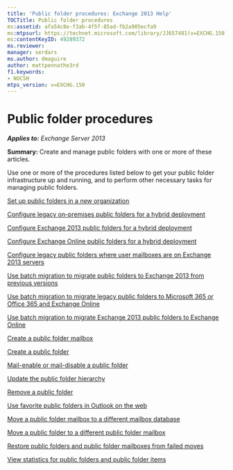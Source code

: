 ```yaml
---
title: 'Public folder procedures: Exchange 2013 Help'
TOCTitle: Public folder procedures
ms:assetid: afa54c8e-f3ab-4f5f-85ad-fb2a905ecfa9
ms:mtpsurl: https://technet.microsoft.com/library/JJ657481(v=EXCHG.150)
ms:contentKeyID: 49289372
ms.reviewer: 
manager: serdars
ms.author: dmaguire
author: mattpennathe3rd
f1.keywords:
- NOCSH
mtps_version: v=EXCHG.150
---
```


# Public folder procedures

_**Applies to:** Exchange Server 2013_

**Summary:** Create and manage public folders with one or more of these articles.

Use one or more of the procedures listed below to get your public folder infrastructure up and running, and to perform other necessary tasks for managing public folders.

[Set up public folders in a new organization](https://docs.microsoft.com/exchange/collaboration-exo/public-folders/set-up-public-folders)

[Configure legacy on-premises public folders for a hybrid deployment](https://docs.microsoft.com/exchange/collaboration-exo/public-folders/set-up-legacy-hybrid-public-folders)

[Configure Exchange 2013 public folders for a hybrid deployment](https://docs.microsoft.com/exchange/collaboration-exo/public-folders/set-up-modern-hybrid-public-folders)

[Configure Exchange Online public folders for a hybrid deployment](https://docs.microsoft.com/exchange/collaboration-exo/public-folders/set-up-exo-hybrid-public-folders)

[Configure legacy public folders where user mailboxes are on Exchange 2013 servers](configure-legacy-public-folders-where-user-mailboxes-are-on-exchange-2013-servers-exchange-2013-help.md)

[Use batch migration to migrate public folders to Exchange 2013 from previous versions](use-batch-migration-to-migrate-public-folders-to-exchange-2013-from-previous-versions-exchange-2013-help.md)

[Use batch migration to migrate legacy public folders to Microsoft 365 or Office 365 and Exchange Online](https://docs.microsoft.com/exchange/collaboration-exo/public-folders/batch-migration-of-legacy-public-folders)

[Use batch migration to migrate Exchange 2013 public folders to Exchange Online](https://docs.microsoft.com/exchange/collaboration/public-folders/migrate-to-exchange-online)

[Create a public folder mailbox](https://docs.microsoft.com/exchange/collaboration-exo/public-folders/create-public-folder-mailbox)

[Create a public folder](https://docs.microsoft.com/exchange/collaboration-exo/public-folders/create-public-folder)

[Mail-enable or mail-disable a public folder](https://docs.microsoft.com/exchange/collaboration-exo/public-folders/enable-or-disable-mail-for-public-folder)

[Update the public folder hierarchy](https://docs.microsoft.com/exchange/collaboration-exo/public-folders/update-public-folder-hierarchy)

[Remove a public folder](https://docs.microsoft.com/exchange/collaboration-exo/public-folders/remove-public-folder)

[Use favorite public folders in Outlook on the web](https://docs.microsoft.com/exchange/collaboration-exo/public-folders/use-favorite-public-folders)

[Move a public folder mailbox to a different mailbox database](move-a-public-folder-mailbox-to-a-different-mailbox-database-exchange-2013-help.md)

[Move a public folder to a different public folder mailbox](move-a-public-folder-to-a-different-public-folder-mailbox-exchange-2013-help.md)

[Restore public folders and public folder mailboxes from failed moves](restore-public-folders-and-public-folder-mailboxes-from-failed-moves-exchange-2013-help.md)

[View statistics for public folders and public folder items](https://docs.microsoft.com/exchange/collaboration-exo/public-folders/view-public-folder-statistics)
